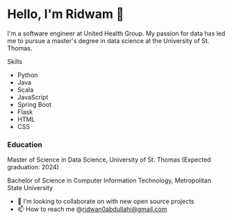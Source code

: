 # Hello, I'm Ridwam 👋

I'm a software engineer at United Health Group. My passion for data has led me to pursue a master's degree in data science at the University of St. Thomas.

 Skills
- Python
- Java
- Scala
- JavaScript
- Spring Boot
- Flask
- HTML
- CSS

### Education
Master of Science in Data Science, University of St. Thomas (Expected graduation: 2024)

Bachelor of Science in Computer Information Technology, Metropolitan State University

- 💞️ I’m looking to collaborate on with new open source projects
- 📫 How to reach me @ridwan0abdullahi@gmail.com

<!---
Ridwan0A/Ridwan0A is a ✨ special ✨ repository because its `README.md` (this file) appears on your GitHub profile.
You can click the Preview link to take a look at your changes.
--->
